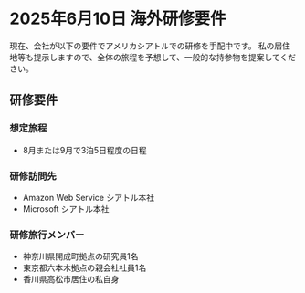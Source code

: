 # 2025年6月10日 海外研修要件
現在、会社が以下の要件でアメリカシアトルでの研修を手配中です。
私の居住地等も提示しますので、全体の旅程を予想して、一般的な持参物を提案してください。
## 研修要件
### 想定旅程
- 8月または9月で3泊5日程度の日程
### 研修訪問先
- Amazon Web Service シアトル本社
- Microsoft シアトル本社
### 研修旅行メンバー
- 神奈川県開成町拠点の研究員1名
- 東京都六本木拠点の親会社社員1名
- 香川県高松市居住の私自身